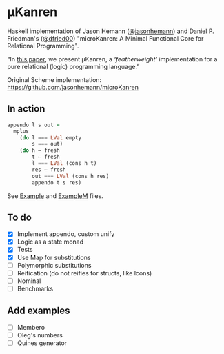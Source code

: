 μKanren
=======
Haskell implementation of Jason Hemann ([@jasonhemann](https://github.com/jasonhemann)) and  Daniel P. Friedman's ([@dfried00](https://github.com/dfried00)) "microKanren: A Minimal Functional Core for Relational Programming".

“In [this paper](http://webyrd.net/scheme-2013/papers/HemannMuKanren2013.pdf), we present μKanren, a _‘featherweight’_ implementation for a pure relational (logic) programming language.”

Original Scheme implementation: https://github.com/jasonhemann/microKanren

In action
---------
```haskell
appendo l s out =
  mplus
    (do l === LVal empty
        s === out)
    (do h ← fresh
        t ← fresh
        l === LVal (cons h t)
        res ← fresh
        out === LVal (cons h res)
        appendo t s res)
```
See [Example](https://github.com/Oregu/featherweight/blob/master/Example.hs) and [ExampleM](https://github.com/Oregu/featherweight/blob/master/ExampleM.hs) files.

To do
-----
- [x] Implement appendo, custom unify
- [x] Logic as a state monad
- [x] Tests
- [x] Use Map for substitutions
- [ ] Polymorphic substitutions
- [ ] Reification (do not reifies for structs, like lcons)
- [ ] Nominal
- [ ] Benchmarks

Add examples
------------
- [ ] Membero
- [ ] Oleg's numbers
- [ ] Quines generator
